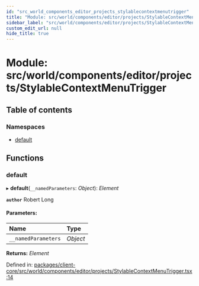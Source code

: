 ```yaml
---
id: "src_world_components_editor_projects_stylablecontextmenutrigger"
title: "Module: src/world/components/editor/projects/StylableContextMenuTrigger"
sidebar_label: "src/world/components/editor/projects/StylableContextMenuTrigger"
custom_edit_url: null
hide_title: true
---
```


# Module: src/world/components/editor/projects/StylableContextMenuTrigger

## Table of contents

### Namespaces

- [default](src_world_components_editor_projects_stylablecontextmenutrigger.default.md)

## Functions

### default

▸ **default**(`__namedParameters`: *Object*): *Element*

**`author`** Robert Long

#### Parameters:

Name | Type |
:------ | :------ |
`__namedParameters` | *Object* |

**Returns:** *Element*

Defined in: [packages/client-core/src/world/components/editor/projects/StylableContextMenuTrigger.tsx:14](https://github.com/xr3ngine/xr3ngine/blob/a16a45d7e/packages/client-core/src/world/components/editor/projects/StylableContextMenuTrigger.tsx#L14)
